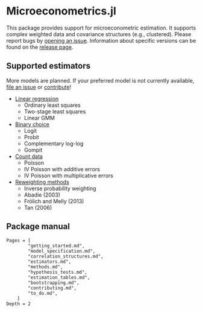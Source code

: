 # Microeconometrics.jl

This package provides support for microeconometric estimation. It supports complex weighted data and covariance structures (e.g., clustered). Please report bugs by [opening an issue](https://github.com/lbittarello/Microeconometrics.jl/issues/new). Information about specific versions can be found on the [release page](https://github.com/lbittarello/Microeconometrics.jl/releases).

## Supported estimators

More models are planned. If your preferred model is not currently available, [file an issue](https://github.com/lbittarello/Microeconometrics.jl/issues/new) or [contribute](#contributing)!

- [Linear regression](estimators.md#linear-regression)
    - Ordinary least squares
    - Two-stage least squares
    - Linear GMM
- [Binary choice](estimators.md#binary-choice)
    - Logit
    - Probit
    - Complementary log-log
    - Gompit
- [Count data](estimators.md#count-data)
    - Poisson
    - IV Poisson with additive errors
    - IV Poisson with multiplicative errors
- [Reweighting methods](estimators.md#reweighting-methods)
    - Inverse probability weighting
    - Abadie (2003)
    - Frölich and Melly (2013)
    - Tan (2006)

## Package manual

```@contents
Pages = [
        "getting_started.md",
        "model_specification.md",
        "correlation_structures.md",
        "estimators.md",
        "methods.md",
        "hypothesis_tests.md",
        "estimation_tables.md",
        "bootstrapping.md",
        "contributing.md",
        "to_do.md",
    ]
Depth = 2
```
